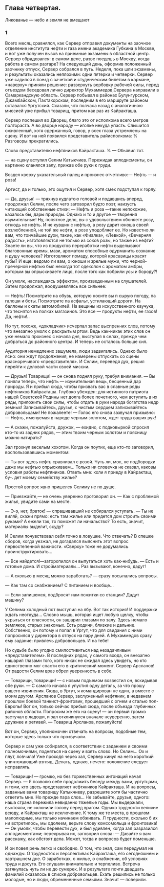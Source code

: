 ## Глава четвертая.
Ликованье — небо и земля не вмещают

### 1

Всего месяц сравнялся, как Сервер отправил документы на заочное отделение института нефти и газа имени академика Губкина в Москве, и вот уже получен вызов на приемные экзамены в областной центр.
Сервер обрадовался: в самом деле, разве поедешь в Москву, когда работа в самом разгаре? На следующий день, оформив положенный заочнику отпуск, Сервер собрался в путь.
Неделя, пока шли экзамены, и результаты оказались неплохими: одни пятерки и четверки.
Сервер уже садился в поезд с зачеткой и студенческим билетом в кармане, «наверху» приняли решение: развернуть вербовку рабочей силы, перед отъездом беседовал лично директор Мухаммедов,Сервера направили в Самаркандскую область.
Сервер побывал в районах Булунгурском, Джамбайском, Пахтакорском, последним в его маршруте районом оставался Ургутский.
Сказали, что полчаса назад с аналогичною миссией уже прибыл товарищ, притом как раз из Кайракташа.

Сервер поспешил во Дворец, благо это от исполкома всего метров полтораста.
А во дворце народу — иголке некуда упасть.
Слышится оживленный, хотя сдержанный, говор, у всех глаза устремлены на сцену.
И вот на ней появился представитель райисполкома:
% Разговоры прекратились.

Слово представителю нефтяников Кайракташа.
% — Обьявил тот.

— на сцену вступил Селим Катыкчиев.
Пережидая аплодисменты, он картинно кланялся залу, прижав обе руки к груди.

Воздел кверху указательный палец и произнес отчетливо:— Нефть — и роза!

Артист, да и только, это ощутил и Сервер, хотя смех подступал к горлу.

— Да, друзья!
— тряхнув кудлатою головой и подавшись вперед, продолжал Селим, после чего заговорил будто поэт, наизусть читающий собственные стихи: — Нефть и роза —такие непохожие, казалось бы, дары природы.
Однако и то и другое — творения изумительные!
Ну, попятное дело, вы с удовольствием обоняете розу, отнюдь не нефть.
И не кувшин с нефтью, а розу дарит юноша своей возлюбленной, не той же нефти, а розе уподобляет ее.
Но известно ли вам, что тончайшие духи, такие, как «Фиалка», «Левкой», «Вечерняя радость», изготовляются не только из соков розы, но также из нефти?
Знаете ли вы, что из продуктов переработки нефти выделывают благовонные кремы, мази, ароматом способные одурманить сознание и душу человека?
Изготовляют помаду, которой красавицы красят губы?
И еще: ведомо ли вам, о юноши и зрелые мужи, что черной-пречерной нефтью был некогда тот одеколон с ароматом амбры, которым вы опрыскиваете лицо, после того как побрили усы и бороду?!

Он умолк, наслаждаясь эффектом, произведенным на слушателей.
Затем продолжал, воодушевляясь все сильнее:

— Нефть!
Посмотрите на обувь, которую носите вы п сырую погоду, па галоши и боты.
Посмотрите па асфальт, устилающий дороги.
На баллоны и скаты автомобилей.
На вещины из искусственного каучука, что теснятся на полках магазинов.
Это все — продукты нефти, ее газов!
Да, нефти!..

Но тут, похоже, «докладчик» исчерпал запас выспренних слов, потому что внезапно умолк с раскрытым ртом.
Ведь как-никак этих слов он уже немало произнес с начала дня, выступая в селах, прежде чем добраться до районного центра.
И теперь не осталось больше сил.

Аудитория немедленно зашумела, люди задвигались.
Однако было ясно: они ждут продолжения, не намерены отпускать со сцены красноречивого «представителя».
И Селим, переведя дух, решил перейти к деловой части своей миссии.

— Друзья!
Товарищи!
— он снова поднял руку, требуя внимания.
— Вы поняли теперь, что нефть — изумительная вещь, бесценный дар природы.
Я и прибыл сюда, чтобы призвать вас в славные ряды нефтяников Кайракташа.
Глубоко убежден: для истинного патриота нашей Советской Родины нет долга более почетного, чем вступить в их ряды, приложить свои силы, чтобы отдать в руки народа богатства недр земных!
Записывайтесь, друзья, с чистым сердцем записывайтесь добровольцами!
Не пожалеете!
— Голос его снова зазвучал призывно:— Нефть, именуемая в народе черным золотом, ждет труда ваших рук!

— А скажи, пожалуйста, дружок, — ехидно, с подковыркой спросил кто-то из задних рядов, — этим твоим черным золотом и поясницу можно натирать?

Зал грохнул веселым хохотом.
Когда он поутих, еще кто-то заговорил, воспользовавшись моментом:

— Ты вот здесь нефть сравнивал с розой.
Чуть ли, мол, не подбородки даже мы нефтью опрыскиваем...
Только ни словечка не сказал, каковы условия работы нефтяников.
Ответь мне: коли я приеду в Кайракташ, бу-. дет моему семейству жилье?

Простой вопрос явно пришелся Селиму не по душе.

— Приезжайте,— не очень уверенно проговорил он.
— Как с проблемой жилья, увидите сами на месте.

— Э-э, нет, браток!
— спрашивавший не собирался уступать.
— Ты не виляй, скажи прямо: есть там жилье или придется дом строить своими руками?
А ежели так, то поможет ли начальство?
То есть, значит, материалы выделит, ссуду?

И Селим почувствовал себя точно в ловушке.
Что отвечать?
В спешке сборов, когда уезжал, не догадался выяснить этот вопрос первостепенной важности.
«Сверху» тоже не додумались проинструктировать...

— Все найдется!—заторопился он выпутаться хоть как-нибудь.
— Есть и готовые дома.
И стройматериалы...
Раз вызывают, конечно, дадут!

— А сколько в месяц можно заработать?
— сразу посыпались вопросы.

— Как там со снабжением?
С питанием и вообще...

— Если запишемся, подбросят нам пожитки со станции?
Дадут машину?

У Селима холодный пот выступил на лбу.
Вот так история!
И поддержки ждать неоткуда...
Словно мышь, которая ищет любую щелку, чтобы укрыться от опасности, он зашарил глазами по залу.
Здесь немало земляков, старых знакомых.
Есть родичи, близкие и дальние.
Собственно, он потому и попал в Ургут, что для свидания с ними попросился у директора в отпуск на пару дней.
А Мухаммедов сразу ему задание: привлечь добровольцев.
И на тебе!

Но судьбе было угодно смилостивиться над незадачливым «представителем».
В последних рядах, у самого входа, он внезапно нашарил глазами того, кого никак не ожидал здесь увидеть, но кто единственно мог спасти его в критический момент.
Сервер Арсланов!
От радости Селим враз обрел уверенность в себе.

— Товарищи, товарищи!
— с новым подъемом возвестил он, вскидывая обе руки.
— С самого начала я упустил одну деталь, за что прошу вашего извинения.
Сюда, в Ургут, я командирован не один, а вместе с моим другом.
Арсланов Сервер, заслуженный нефтяник, в недавнем прошлом боевой танкист-фронтовик, прошедший с огнем и сталью пол-Европы!
Вот он, только сейчас прибыл сюда, после объезда глубинных районов области.
Попросим же его на сцену!
— он первый громко застучал в ладоши, и зал откликнулся вначале неуверенно, затем дружнее и ретивей.
— Товарищ Арсланов, пожалуйста!

Вот он, Сервер, уполномочен отвечать на вопросы, подобные тем, которые здесь только что прозвучали.

Сервер и сам уже собирался, в соответствии с заданием и своими полномочиями, подняться на сцену и взять слово.
Но Селим...
Ох и плут, ловчила!
Уже проходя через зал, Сервер кинул на него короткий уничтожающий взгляд.
Делать, однако, нечего: положение следует исправлять.

— Товарищи!
— громко, но без торжественных интонаций начал Сервер.
— Я позволю себе продолжить беседу между вами, ургутцами, и теми, кто здесь представляет нефтяников Кайракташа.
И на вопросы, заданные вами товарищу Катыкчневу, разрешите хотя бы частично ответить мне.
Но прежде пара слов...
Не забывайте, друзья, одного: наша страна пережила невиданно тяжелые годы.
Мы выдержали, выстояли, не склонили голову перед врагом.
Однако трудности великие всюду, и Кайракташ не исключение.
К тому же те места, в прошлом малолюдные, мы только начинаем обживать.
Л трудности, сколько б их ни встретилось, мы одолеем, верьте слову комсомольца и фронтовика!
— Он умолк, чтобы перевести дух, и был удивлен, когда зал разразился аплодисментами; перекрывая их, заговорил снова: — Давайте я вам расскажу, как обстоят дела.
Может, тогда и вопросов будет поменьше.

И он повел речь легко и свободно.
О том, что знал, сам передумал не однажды.
О трудностях и перспективах Кайракташа, его сегодняшнем и завтрашнем дне.
О заработках, о жилье, о снабжении, об условиях труда и досуга.
Его слушали внимательно и терпеливо.
Встреча затянулась чуть ли не до сумерек.
И в результате почти двадцать фамилий оказалось в списке добровольцев.
Ехать решились не только молодые, но и люди, обремененные семьями.
Значит — поверили.
